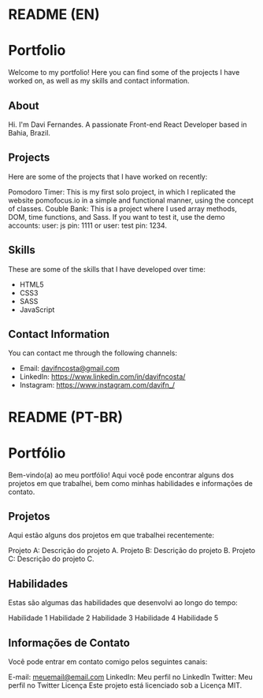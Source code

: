 # README (EN)
# Portfolio
Welcome to my portfolio! Here you can find some of the projects I have worked on, as well as my skills and contact information.

## About
Hi. I'm Davi Fernandes. A passionate Front-end React Developer based in Bahia, Brazil. 

## Projects
Here are some of the projects that I have worked on recently:

Pomodoro Timer: This is my first solo project, in which I replicated the website pomofocus.io in a simple and functional manner, using the concept of classes.
Couble Bank: This is a project where I used array methods, DOM, time functions, and Sass. If you want to test it, use the demo accounts: user: js pin: 1111 or user: test pin: 1234.

## Skills
These are some of the skills that I have developed over time:

* HTML5
* CSS3
* SASS
* JavaScript

## Contact Information
You can contact me through the following channels:

* Email: davifncosta@gmail.com
* LinkedIn: https://www.linkedin.com/in/davifncosta/
* Instagram: https://www.instagram.com/davifn_/

# README (PT-BR)
# Portfólio
Bem-vindo(a) ao meu portfólio! Aqui você pode encontrar alguns dos projetos em que trabalhei, bem como minhas habilidades e informações de contato.

## Projetos
Aqui estão alguns dos projetos em que trabalhei recentemente:

Projeto A: Descrição do projeto A.
Projeto B: Descrição do projeto B.
Projeto C: Descrição do projeto C.

## Habilidades
Estas são algumas das habilidades que desenvolvi ao longo do tempo:

Habilidade 1
Habilidade 2
Habilidade 3
Habilidade 4
Habilidade 5

## Informações de Contato
Você pode entrar em contato comigo pelos seguintes canais:

E-mail: meuemail@email.com
LinkedIn: Meu perfil no LinkedIn
Twitter: Meu perfil no Twitter
Licença
Este projeto está licenciado sob a Licença MIT.
